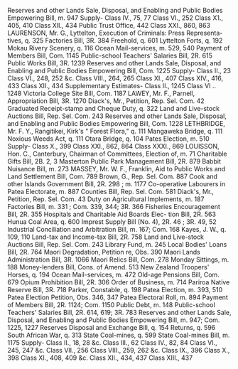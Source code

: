 Reserves and other Lands Sale, Disposal, and Enabling and Public Bodies Empowering Bill, m. 947 Supply- Class IV., 75, 77 Class VI., 252 Class X1., 405, 410 Class XII., 434 Public Trust Office, 442 Class XXI., 860, 863 LAURENSON, Mr. G., Lyttelton, Execution of Criminals: Press Representa- tives, q. 325 Factories Bill, 3R. 384 Freehold, q. 601 Lyttelton Forts, q. 192 Mokau Rivery Scenery, q. 116 Ocean Mail-services, m. 529, 540 Payment of Members Bill, Com. 1145 Public-school Teachers' Salaries Bill, 2R. 615 Public Works Bill, 3R. 1239 Reserves and other Lands Sale, Disposal, and Enabling and Public Bodies Empowering Bill, Com. 1225 Supply- Class II., 23 Class VI., 248, 252 &c. Class VIII., 264, 265 Class XI., 407 Class XIV., 416, 433 Class XII., 434 Supplementary Estimates- Class II., 1245 Class VI .. 1248 Victoria College Site Bill, Com. 1187 LAWEY, Mr. F., Parnell, Appropriation Bill, 3R. 1270 Diack's, Mr., Petition, Rep. Sel. Com. 42 Graduated Receipt-stamp and Cheque Duty, q. 322 Land and Live-stock Auctions Bill, Rep. Sel. Com. 243 Reserves and other Lands Sale, Disposal, and Enabling and Public Bodies Empowering Bill, Com. 1228 LETHBRIDGE, Mr. F. Y., Rangitikei, Kirk's " Forest Flora," q. 111 Mangaweka Bridge, q. 111 Noxious Weeds Act, q. 111 Otara Bridge, q. 104 Pates Election, m. 510 Supply- Class X., 399 Class XXI., 862, 864 Class XXXI., 869 LOUISSON, Hon. C., Canterbury, Chairman of Committees, Election of, m. 71 Charitable Gifts Bill, 2B. 2, 3 Masterton Public Park Management Bill, 2R. 879 Babbit Nuisance Bill, m. 273 MASSEY, Mr. W. F., Franklin, Aid to Public Works and Land Settlement Bill, Com. 789 Brown, G., Rep. Sel. Com. 887 Cook and other Islands Government Bill, 2R. 298 ; m. 1177 Co-operative Labourers in Patea Electorate, m. 887 Counties Bill, Rep. Sel. Com. 581 Diack's, Mr., Petition, Rep. Sel. Com. 43 Duty on Agricultural Implements, m. 187 Factories Bill, m. 331 ; Com. 339, 344; 3R. 366 Fisheries Encouragement Bill, 2R. 355 Hospitals and Charitable Aid Boards Elec- tion Bill, 2R. 563 Hunua Coal Area, q. 600 Imprest Supply Bill (No. 4), 2R. 46 ; 3R. 49, 52 Industrial Conciliation and Arbitration Bill, m. 167; Com. 168 Kayes, J. W., q. 109, 110 Land-tax and Income-tax Bill, 2R. 758 Land and Live-stock Auctions Bill, Rep. Sel. Com. 243 Library Fund, m. 245 Local Bodies' Loans Bill, 2R. 764 Maori Degradation, Petition re, Obs. 390 Maori Lands Administration Bill, 3R. 1066 Maori Relics Bill, Com. 278 Monday Sittings, m. 188 Money-lenders Bill, Cons. of Amend. 513 New Zealand Troopers' Horses, q. 194 Ocean Mail-services, m. 472 Old-age Pensions Bill, Com. 679 Opium Prohibition Bill, 2R. 306 Order of Business, m. 714 Pariroa Native Reserve Bill, 3R. 718 Parker, Constable, q. 198 Patea Election, m. 393, 510 Patea Election Petition, Obs. 346, 347 Patea Electoral Roll, m. 894 Payment of Members Bill, 2R. 1124; Com. 1150 Public Debt, m. 148 Public-school Teachers' Salaries Bill, 2R. 614, 619; 3R. 783 Reserves and other Lands Sale, Disposal, and Enabling and Public Bodies Empowering Bill, m. 947; Com. 1225, 1227 Reserves Disposal and Exchange Bill, q. 154 Returns, q. 596 South African War, q. 313 State Coal-mines, q. 599 State Coal-mines Bill, m. 1175 Supply- Class II., 18, 28 &c. Class III., 62 Class IV., 82, 84 Class VI., 245, 247 &c. Class VII., 256 Class VIII., 259, 262 &c. Class IX., 396 Class X., 398 Class XI., 408, 409 &c. Class XII., 434, 437 Class XIII., 437 